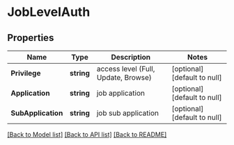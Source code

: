 # JobLevelAuth

## Properties
Name | Type | Description | Notes
------------ | ------------- | ------------- | -------------
**Privilege** | **string** | access level (Full, Update, Browse) | [optional] [default to null]
**Application** | **string** | job application | [optional] [default to null]
**SubApplication** | **string** | job sub application | [optional] [default to null]

[[Back to Model list]](../README.md#documentation-for-models) [[Back to API list]](../README.md#documentation-for-api-endpoints) [[Back to README]](../README.md)

